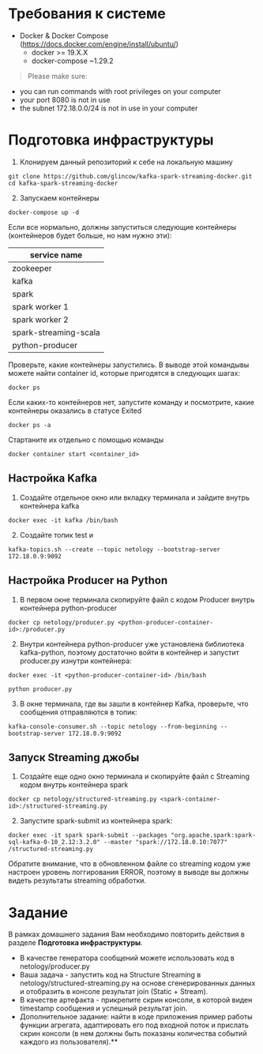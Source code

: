 # Требования к системе

*   Docker & Docker Compose (https://docs.docker.com/engine/install/ubuntu/)
    *   docker >= 19.X.X 
    *   docker-compose ~1.29.2
 
> Please make sure:
*   you can run commands with root privileges on your computer
*   your port 8080 is not in use
*   the subnet 172.18.0.0/24 is not in use in your computer

# Подготовка инфраструктуры

1. Клонируем данный репозиторий к себе на локальную машину
```
git clone https://github.com/glincow/kafka-spark-streaming-docker.git
cd kafka-spark-streaming-docker
```

2. Запускаем контейнеры
```
docker-compose up -d 
```
Если все нормально, должны запуститься следующие контейнеры (контейнеров будет больше, но  нам нужно эти):

| service name             | 
|--------------------------|
| zookeeper                | 
| kafka                    | 
| spark                    | 
| spark worker 1           | 
| spark worker 2           | 
| spark-streaming-scala    | 
| python-producer          | 

Проверьте, какие контейнеры запустились. В выводе этой командывы можете найти container id, которые пригодятся в следующих шагах:
```
docker ps
```

Если каких-то контейнеров нет, запустите команду и посмотрите, какие контейнеры оказались в статусе Exited
```
docker ps -a
```

Стартаните их отдельно с помощью команды
```
docker сontainer start <container_id>
```

## Настройка Kafka

1. Создайте отдельное окно или вкладку терминала и зайдите внутрь контейнера kafka
```
docker exec -it kafka /bin/bash
```
2. Создайте топик test и 
```
kafka-topics.sh --create --topic netology --bootstrap-server 172.18.0.9:9092
``` 

## Настройка Producer на Python
1. В первом окне терминала скопируйте файл с кодом Producer внутрь контейнера python-producer
```
docker cp netology/producer.py <python-producer-container-id>:/producer.py
```
2. Внутри контейнера python-producer уже установлена библиотека kafka-python, поэтому достаточно войти в контейнер и запустит producer.py изнутри контейнера:
```
docker exec -it <python-producer-container-id> /bin/bash

python producer.py 
```
3. В окне терминала, где вы зашли в контейнер Kafka, проверьте, что сообщения отправляются в топик:
```
kafka-console-consumer.sh --topic netology --from-beginning --bootstrap-server 172.18.0.9:9092
```

## Запуск Streaming джобы
1. Создайте еще одно окно терминала и скопируйте файл с Streaming кодом внутрь контейнера spark
```
docker cp netology/structured-streaming.py <spark-container-id>:/structured-streaming.py
```
2. Запустите spark-submit из контейнера spark: 
```
docker exec -it spark spark-submit --packages "org.apache.spark:spark-sql-kafka-0-10_2.12:3.2.0" --master "spark://172.18.0.10:7077" /structured-streaming.py
```
Обратите внимание, что в обновленном файле со streaming кодом уже настроен уровень логгирования ERROR, поэтому в выводе вы должны видеть результаты streaming обработки. 


# Задание 
В рамках домашнего задания Вам необходимо повторить действия в разделе **Подготовка инфраструктуры**.

- В качестве генератора сообщений можете использовать код в netology/producer.py 
- Ваша задача - запустить код на Structure Streaming в netology/structured-streaming.py на основе сгенерированных данных и отобразить в консоле результат join (Static + Stream).
- В качестве артефакта - прикрепите скрин консоли, в которой виден timestamp сообщения и успешный результат join.
- Дополнительное задание: найти в коде приложения пример работы функции агрегата, адаптировать его под входной поток и прислать скрин консоли (в нем должны быть показаны количества событий каждого из пользователя).**
